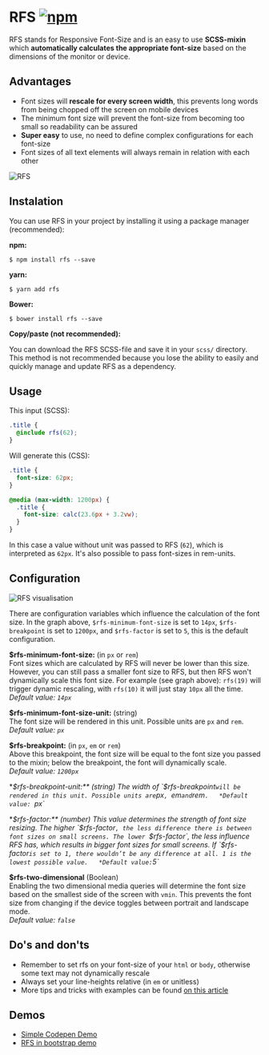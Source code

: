 # RFS [![npm][npm-image]][npm-url]
[npm-image]: https://img.shields.io/npm/v/rfs.svg
[npm-url]: https://npmjs.org/package/rfs
RFS stands for Responsive Font-Size and is an easy to use **SCSS-mixin** which **automatically calculates the appropriate font-size** based on the dimensions of the monitor or device.


## Advantages
- Font sizes will **rescale for every screen width**, this prevents long words from being chopped off the screen on mobile devices
- The minimum font size will prevent the font-size from becoming too small so readability can be assured
- **Super easy** to use, no need to define complex configurations for each font-size
- Font sizes of all text elements will always remain in relation with each other

![RFS](http://i.imgur.com/gJH6m6g.gif)

## Instalation
You can use RFS in your project by installing it using a package manager (recommended):

**npm:**

```
$ npm install rfs --save
```

**yarn:**

```
$ yarn add rfs
```

**Bower:**

```
$ bower install rfs --save
```

**Copy/paste (not recommended):**

You can download the RFS SCSS-file and save it in your `scss/` directory. This
method is not recommended because you lose the ability to easily and quickly
manage and update RFS as a dependency.


## Usage
This input (SCSS):
```scss
.title {
  @include rfs(62);
}
```

Will generate this (CSS):
```css
.title {
  font-size: 62px;
}

@media (max-width: 1200px) {
  .title {
    font-size: calc(23.6px + 3.2vw);
  }
}
```
In this case a value without unit was passed to RFS (`62`), which is interpreted as `62px`. It's also possible to pass
font-sizes in rem-units.


## Configuration

![RFS visualisation](https://i.imgur.com/9t4gAzE.png)

There are configuration variables which influence the calculation of the font size. In the graph above, `$rfs-minimum-font-size` is set to `14px`, `$rfs-breakpoint` is set to `1200px`, and `$rfs-factor` is set to `5`, this is the default configuration.

**$rfs-minimum-font-size:** (in `px` or `rem`)  
Font sizes which are calculated by RFS will never be lower than this size.
However, you can still pass a smaller font size to RFS, but then RFS won't dynamically scale this font size. For example (see graph above): `rfs(19)` will trigger dynamic rescaling, with `rfs(10)` it will just stay `10px` all the time.  
*Default value: `14px`*

**$rfs-minimum-font-size-unit:** (string)  
The font size will be rendered in this unit. Possible units are `px` and `rem`.   
*Default value: `px`*

**$rfs-breakpoint:** (in `px`, `em` or `rem`)  
Above this breakpoint, the font size will be equal to the font size you passed to the mixin; below the breakpoint, the font will dynamically scale.    
*Default value: `1200px`*

**$rfs-breakpoint-unit:** (string)  
The width of `$rfs-breakpoint` will be rendered in this unit. Possible units are `px`, `em` and `rem`.  
*Default value: `px`*

**$rfs-factor:** (number)  
This value determines the strength of font size resizing. The higher `$rfs-factor`, the less difference there is between font sizes on small screens. The lower `$rfs-factor`, the less influence RFS has, which results in bigger font sizes for small screens. If `$rfs-factor` is set to 1, there wouldn’t be any difference at all. 1 is the lowest possible value.  
*Default value: `5`*

**$rfs-two-dimensional** (Boolean)  
Enabling the two dimensional media queries will determine the font size based on the smallest side of the screen with `vmin`. This prevents the font size from changing if the device toggles between portrait and landscape mode.  
*Default value: `false`*

## Do's and don'ts
- Remember to set rfs on your font-size of your `html` or `body`, otherwise some text may not dynamically rescale
- Always set your line-heights relative (in `em` or unitless)
- More tips and tricks with examples can be found [on this article](https://medium.com/@martijn.cuppens/magic-font-resizing-with-rfs-b5d781296dd6)

##  Demos
- [Simple Codepen Demo](http://codepen.io/MartijnCuppens/pen/ZBjdMy)
- [RFS in bootstrap demo](http://martijncuppens.github.io/rfs)
